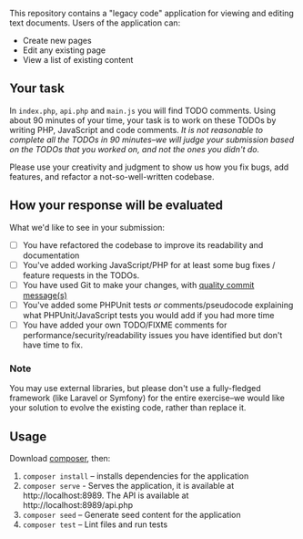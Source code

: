 This repository contains a "legacy code" application for viewing and editing text documents. Users of the application
can:

* Create new pages
* Edit any existing page
* View a list of existing content

## Your task

In `index.php`, `api.php` and `main.js` you will find TODO comments. Using about 90 minutes of your time, your task
is to work on these TODOs by writing PHP, JavaScript and code comments. *It is not reasonable to complete all the TODOs
in 90 minutes–we will judge your submission based on the TODOs that you worked on, and not the ones you didn't do.*

Please use your creativity and judgment to show us how you fix bugs, add features, and refactor a not-so-well-written
codebase.

## How your response will be evaluated

What we'd like to see in your submission:

- [ ] You have refactored the codebase to improve its readability and documentation
- [ ] You've added working JavaScript/PHP for at least some bug fixes / feature requests in the TODOs.
- [ ] You have used Git to make your changes, with [quality commit message(s)](https://www.mediawiki.org/wiki/Gerrit/Commit_message_guidelines/en)
- [ ] You've added some PHPUnit tests *or* comments/pseudocode explaining what PHPUnit/JavaScript tests you would add
 if you had more time
- [ ] You have added your own TODO/FIXME comments for performance/security/readability issues you have identified but
 don't have time to fix.

### Note

You may use external libraries, but please don't use a fully-fledged framework (like Laravel or Symfony) for the
entire exercise–we would like your solution to evolve the existing code, rather than replace it.

## Usage

Download [composer](https://getcomposer.org/), then:

1. `composer install` – installs dependencies for the application
2. `composer serve` - Serves the application, it is available at http://localhost:8989. The API is available at http://localhost:8989/api.php
3. `composer seed` – Generate seed content for the application
4. `composer test` – Lint files and run tests
